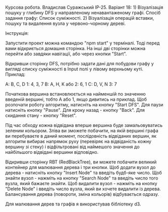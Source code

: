 Курсова робота. Владислав Суражський ІР-25. 
Варіант 18: 1) Візуалізація пошуку у глибину DFS у направленому ненавантаженому графі. Спосіб задання графу: Список суміжності.
            2) Візуалізація операцій вставки, пошуку та видалення вузла у червоно-чорному дереві.



Інструкція:

Запустити проект можна командою "npm start" у терміналі. Тоді перед вами відкриється домашня сторінка. На інші дві сторінки можна перейти або завдяки навігації, або через кнопки "Start".        



Відкривши сторінку DFS, потрібно задати дані для побудови графу у вигляді списку суміжності в Input полі у лівому верхньому куті. 
Приклад:

A: B, C, D                   1: 4, 3, 7
B: A, H, K         або       2: 6, 1
C: D, V, N                   3: 7

Початкова вершина встановлюється на найменшій по значенню введеній вершині, тобто A або 1, якщо дивитись на приклад.
Щоб розпочати роботу алгоритму, натисніть на кнопку "Start DFS". Для паузи натисніть кнопку "Pause". Для кроку назад - кнопку "Back". Для скидання стану - кнопку "Reset". 

Під час обходу кожна відвідана вперше вершина буде замальовуватись зеленим кольором. Зліва ви зможете побачити, на якій вершині графа ви перебуваєте в даний момент, послідовність відвіданих вершин, як алгоритм вибирає напрямок руху (перевіряє на відвіданість кожну вершину зі стеку) і відфільтровані від наймешого значення до найбільшого відвідані вершини відповідно. 


Відкривши сторінку RBT (RedBlackTree), ви можете побачити великий контейнер для малювання дерева і три кнопки. Щоб додати вузол до дерева - натисніть кнопку "Insert Node" та введіть будб-яке число. Щоб знайти вузол - нажміть на кнопку "Search Node" та введіть число того вузла, який бажаєте знайти. Щоб видалити вузол - нажміть на кнопку "Delete Node" і введіть число вузла, який ви хочете видалити із дерева. Балансування дерева (повороти, зміна кольорів) відбувається одразу.

Для малювання дерев та графів я використував бібліотеку d3.
